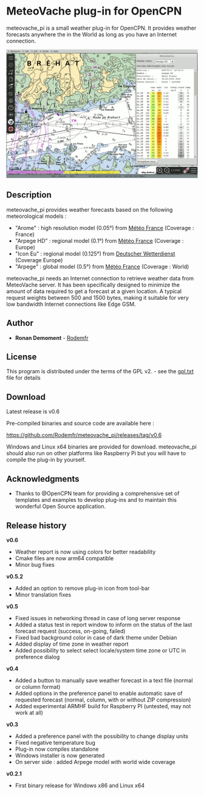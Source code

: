 # MeteoVache plug-in for OpenCPN

meteovache_pi is a small weather plug-in for OpenCPN. It provides weather forecasts anywhere the in the World as long as you have an Internet connection.

![Sample picture](files/meteovache_en_256.png)

## Description

meteovache_pi provides weather forecasts based on the following meteorological models :

- "Arome" : high resolution model (0.05°) from [Météo France](http://www.meteofrance.com) (Coverage : France)
- "Arpege HD" : regional model (0.1°) from [Météo France](http://www.meteofrance.com) (Coverage : Europe)
- "Icon Eu" : regional model (0.125°) from [Deutscher Wetterdienst](https://www.dwd.de/EN) (Coverage Europe)
- "Arpege" : global model (0.5°) from [Météo France](http://www.meteofrance.com) (Coverage : World)

meteovache_pi needs an Internet connection to retrieve weather data from MeteoVache server. It has been specifically designed to minimize the amount of data required to get a forecast at a given location. A typical request weights between 500 and 1500 bytes, making it suitable for very low bandwidth Internet connections like Edge GSM.

## Author

* **Ronan Demoment** - [Rodemfr](https://github.com/Rodemfr)

## License

This program is distributed under the terms of the GPL v2. - see the [gpl.txt](cmake/gpl.txt) file for details

## Download

Latest release is v0.6

Pre-compiled binaries and source code are available here :

https://github.com/Rodemfr/meteovache_pi/releases/tag/v0.6

Windows and Linux x64 binaries are provided for download. meteovache_pi should also run on other platforms like Raspberry Pi but you will have to compile the plug-in by yourself.

## Acknowledgments

* Thanks to @OpenCPN team for providing a comprehensive set of templates and examples to develop plug-ins and to maintain this wonderful Open Source application.

## Release history

**v0.6**
* Weather report is now using colors for better readability
* Cmake files are now arm64 compatible
* Minor bug fixes

**v0.5.2**
* Added an option to remove plug-in icon from tool-bar
* Minor translation fixes

**v0.5**
* Fixed issues in networking thread in case of long server response
* Added a status test in report window to inform on the status of the last forecast request (success, on-going, failed)
* Fixed bad background color in case of dark theme under Debian
* Added display of time zone in weather report
* Added possibility to select select locale/system time zone or UTC in preference dialog

**v0.4**
* Added a button to manually save weather forecast in a text file (normal or column format)
* Added options in the preference panel to enable automatic save of requested forecast (normal, column, with or without ZIP compression)
* Added experimental ARMHF build for Raspberry PI (untested, may not work at all)

**v0.3**
* Added a preference panel with the possibility to change display units
* Fixed negative temperature bug
* Plug-in now compiles standalone
* Windows installer is now generated
* On server side : added Arpege model with world wide coverage

**v0.2.1**
* First binary release for Windows x86 and Linux x64

